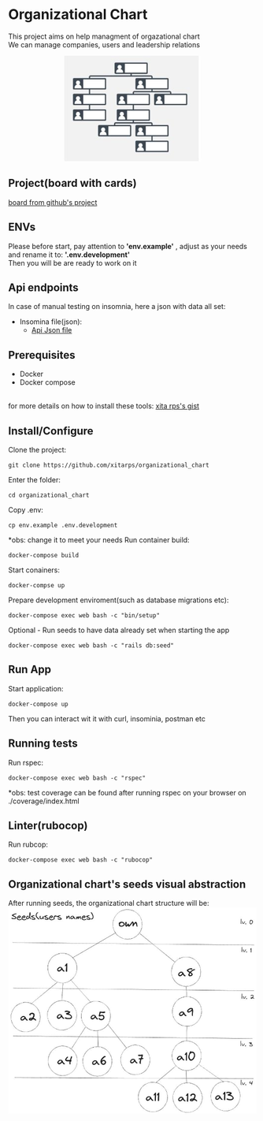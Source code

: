 # Organizational Chart
This project aims on help managment of orgazational chart
<br>We can manage companies, users and leadership relations


<center><img src="doc/images/organizational_chart.jpg"></center>

## Project(board with cards)
[board from github's project](https://github.com/users/xitarps/projects/7/views/1)

## ENVs
Please before start, pay attention to <b>'env.example'</b> , adjust as your needs
and rename it to: <b>'.env.development'</b>
<br>Then you will be are ready to work on it

## Api endpoints
In case of manual testing on insomnia, here a json with data all set:
 - Insomina file(json):
   - [Api Json file](./doc/insomnia/endpoints.json)

## Prerequisites
  - Docker
  - Docker compose

<br>for more details on how to install these tools:
[xita rps's gist](https://gist.github.com/xitarps/f20989a9976aab14517159fdc85a3223)

## Install/Configure

Clone the project:
```
git clone https://github.com/xitarps/organizational_chart
```
Enter the folder:
```
cd organizational_chart
```
Copy .env:
```
cp env.example .env.development
```
*obs: change it to meet your needs
Run container build:
```
docker-compose build
```
Start conainers:
```
docker-compse up
```
Prepare development enviroment(such as database migrations etc):
```
docker-compose exec web bash -c "bin/setup"
```
Optional - Run seeds to have data already set when starting the app
```
docker-compose exec web bash -c "rails db:seed"
```

## Run App
Start application:
```
docker-compose up
```
Then you can interact wit it with curl, insominia, postman etc

## Running tests
Run rspec:
```
docker-compose exec web bash -c "rspec"
```
*obs: test coverage can be found after running rspec on your browser on ./coverage/index.html

## Linter(rubocop)
Run rubcop:
```
docker-compose exec web bash -c "rubocop"
```

## Organizational chart's seeds visual abstraction
After running seeds, the organizational chart structure will be:
![Seeds](./doc/images/seeds_user_names.jpg)